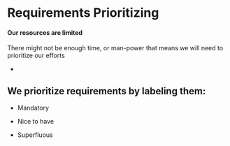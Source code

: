 # Requirements Prioritizing

#### Our resources are limited

There might not be enough time, or man-power that means we will need to prioritize our efforts

-

## We prioritize requirements by labeling them:

- Mandatory

- Nice to have

- Superfluous
